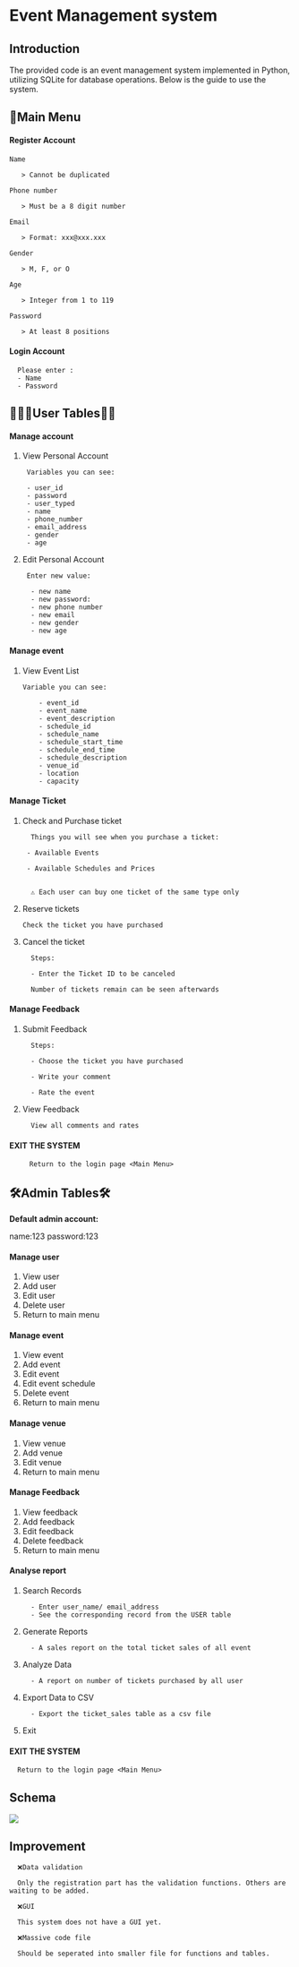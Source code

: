 # Event Management system
## Introduction
The provided code is an event management system implemented in Python, utilizing SQLite for database operations. Below is the guide to use the system. 


## 🔑Main Menu
#### Register Account
    Name

       > Cannot be duplicated 

    Phone number 

       > Must be a 8 digit number
       
    Email

       > Format: xxx@xxx.xxx

    Gender

       > M, F, or O

    Age

       > Integer from 1 to 119

    Password

       > At least 8 positions

#### Login Account 

      Please enter :
      - Name
      - Password

## 👩🏻‍💼User Tables👨‍💼
#### Manage account
1. View Personal Account    

        Variables you can see:

        - user_id
        - password
        - user_typed
        - name
        - phone_number
        - email_address
        - gender
        - age   

2. Edit Personal Account

        Enter new value:

         - new name
         - new password:
         - new phone number
         - new email
         - new gender
         - new age

 #### Manage event
1.  View Event List

        Variable you can see: 

            - event_id
            - event_name
            - event_description
            - schedule_id
            - schedule_name
            - schedule_start_time
            - schedule_end_time
            - schedule_description
            - venue_id
            - location
            - capacity
        
 #### Manage Ticket
1. Check and Purchase ticket
          
         Things you will see when you purchase a ticket:
        
        - Available Events

        - Available Schedules and Prices
         
      
         ⚠️ Each user can buy one ticket of the same type only 
         

2. Reserve tickets

       Check the ticket you have purchased

            

3. Cancel the ticket

         Steps:

         - Enter the Ticket ID to be canceled

         Number of tickets remain can be seen afterwards

 #### Manage Feedback
1. Submit Feedback 

         Steps:

         - Choose the ticket you have purchased

         - Write your comment

         - Rate the event

2. View Feedback

         View all comments and rates

 #### EXIT THE SYSTEM
         Return to the login page <Main Menu>


## 🛠️Admin Tables🛠️

**Default admin account:**

name:123
password:123

#### Manage user
1. View user
2. Add user
3. Edit user
4. Delete user
5. Return to main menu

#### Manage event
1. View event
2. Add event
3. Edit event
4. Edit event schedule
5. Delete event
6. Return to main menu

#### Manage venue
1. View venue
2. Add venue
3. Edit venue
4. Return to main menu

#### Manage Feedback
1. View feedback
2. Add feedback
3. Edit feedback
4. Delete feedback
5. Return to main menu

#### Analyse report
1. Search Records

         - Enter user_name/ email_address
         - See the corresponding record from the USER table

2. Generate Reports

         - A sales report on the total ticket sales of all event

3. Analyze Data

         - A report on number of tickets purchased by all user

4. Export Data to CSV

         - Export the ticket_sales table as a csv file

5. Exit

#### EXIT THE SYSTEM
      Return to the login page <Main Menu>


## Schema
<img src="schema.drawio.png" />


## Improvement

      ❌Data validation

      Only the registration part has the validation functions. Others are waiting to be added.

      ❌GUI

      This system does not have a GUI yet.

      ❌Massive code file

      Should be seperated into smaller file for functions and tables.